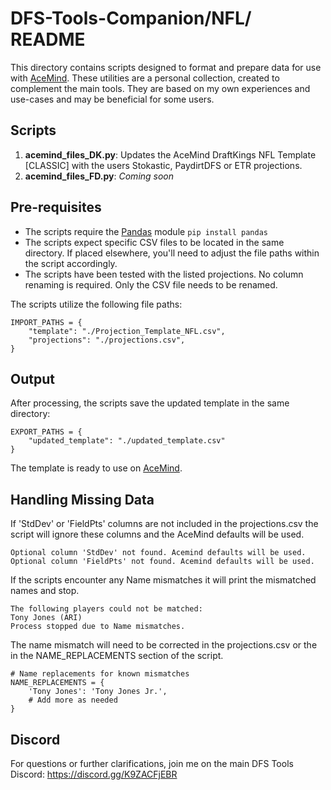 # DFS-Tools-Companion/NFL/ README

This directory contains scripts designed to format and prepare data for use with [AceMind](https://acemind.io/). These utilities are a personal collection, created to complement the main tools. They are based on my own experiences and use-cases and may be beneficial for some users.

## Scripts

1. **acemind_files_DK.py**: Updates the AceMind DraftKings NFL Template [CLASSIC] with the users Stokastic, PaydirtDFS or ETR projections.
2. **acemind_files_FD.py**: *Coming soon*

## Pre-requisites

- The scripts require the [Pandas](https://pandas.pydata.org/pandas-docs/stable/getting_started/install.html) module `pip install pandas` 
- The scripts expect specific CSV files to be located in the same directory. If placed elsewhere, you'll need to adjust the file paths within the script accordingly.
- The scripts have been tested with the listed projections. No column renaming is required. Only the CSV file needs to be renamed. 

The scripts utilize the following file paths:

```
IMPORT_PATHS = {
    "template": "./Projection_Template_NFL.csv",
    "projections": "./projections.csv",
}
```

## Output
After processing, the scripts save the updated template in the same directory:

```
EXPORT_PATHS = {
    "updated_template": "./updated_template.csv"
}
```
The template is ready to use on [AceMind](https://acemind.io/).

## Handling Missing Data
If 'StdDev' or 'FieldPts' columns are not included in the projections.csv the script will ignore these columns and the AceMind defaults will be used.
```
Optional column 'StdDev' not found. Acemind defaults will be used.
Optional column 'FieldPts' not found. Acemind defaults will be used.
```

If the scripts encounter any Name mismatches it will print the mismatched names and stop.
```
The following players could not be matched:
Tony Jones (ARI)
Process stopped due to Name mismatches.
```
The name mismatch will need to be corrected in the projections.csv or the in the NAME_REPLACEMENTS section of the script.
```
# Name replacements for known mismatches
NAME_REPLACEMENTS = {
    'Tony Jones': 'Tony Jones Jr.', 
    # Add more as needed
}
```

## Discord
For questions or further clarifications, join me on the main DFS Tools Discord: https://discord.gg/K9ZACFjEBR

